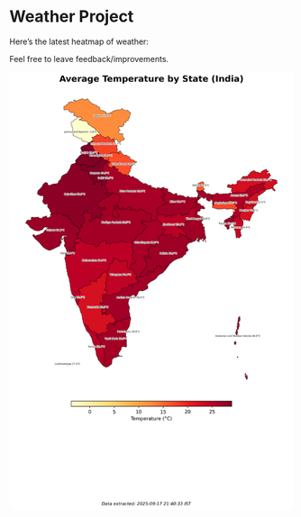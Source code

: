 # Weather Project

Here’s the latest heatmap of weather:

Feel free to leave feedback/improvements.

![India Heatmap](docs/assets/india_heatmap.png?v=CADD7B)
